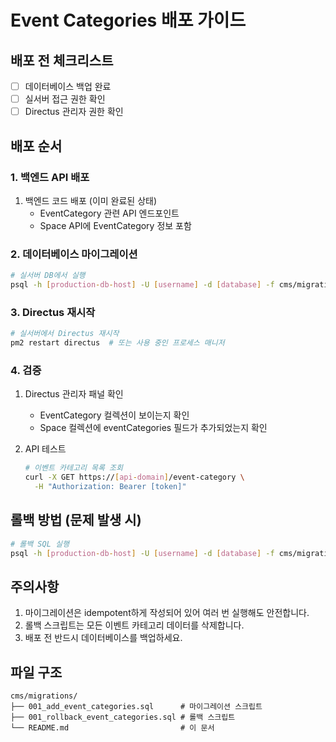 # Event Categories 배포 가이드

## 배포 전 체크리스트
- [ ] 데이터베이스 백업 완료
- [ ] 실서버 접근 권한 확인
- [ ] Directus 관리자 권한 확인

## 배포 순서

### 1. 백엔드 API 배포
1. 백엔드 코드 배포 (이미 완료된 상태)
   - EventCategory 관련 API 엔드포인트
   - Space API에 EventCategory 정보 포함

### 2. 데이터베이스 마이그레이션
```bash
# 실서버 DB에서 실행
psql -h [production-db-host] -U [username] -d [database] -f cms/migrations/001_add_event_categories.sql
```

### 3. Directus 재시작
```bash
# 실서버에서 Directus 재시작
pm2 restart directus  # 또는 사용 중인 프로세스 매니저
```

### 4. 검증
1. Directus 관리자 패널 확인
   - EventCategory 컬렉션이 보이는지 확인
   - Space 컬렉션에 eventCategories 필드가 추가되었는지 확인

2. API 테스트
   ```bash
   # 이벤트 카테고리 목록 조회
   curl -X GET https://[api-domain]/event-category \
     -H "Authorization: Bearer [token]"
   ```

## 롤백 방법 (문제 발생 시)
```bash
# 롤백 SQL 실행
psql -h [production-db-host] -U [username] -d [database] -f cms/migrations/001_rollback_event_categories.sql
```

## 주의사항
1. 마이그레이션은 idempotent하게 작성되어 있어 여러 번 실행해도 안전합니다.
2. 롤백 스크립트는 모든 이벤트 카테고리 데이터를 삭제합니다.
3. 배포 전 반드시 데이터베이스를 백업하세요.

## 파일 구조
```
cms/migrations/
├── 001_add_event_categories.sql      # 마이그레이션 스크립트
├── 001_rollback_event_categories.sql # 롤백 스크립트
└── README.md                         # 이 문서
```